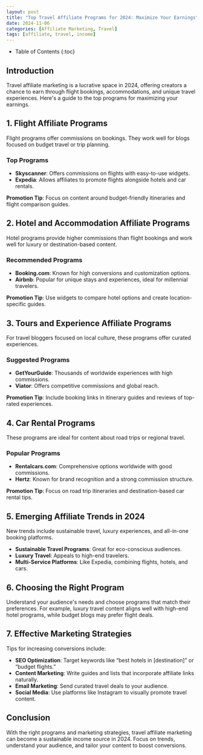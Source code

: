 ```yaml
---
layout: post
title: "Top Travel Affiliate Programs for 2024: Maximize Your Earnings"
date: 2024-11-06
categories: [Affiliate Marketing, Travel]
tags: [affiliate, travel, income]
---
```


* Table of Contents
{:toc}

## Introduction
Travel affiliate marketing is a lucrative space in 2024, offering creators a chance to earn through flight bookings, accommodations, and unique travel experiences. Here's a guide to the top programs for maximizing your earnings.

## 1. Flight Affiliate Programs
Flight programs offer commissions on bookings. They work well for blogs focused on budget travel or trip planning.

### Top Programs
- **Skyscanner**: Offers commissions on flights with easy-to-use widgets.
- **Expedia**: Allows affiliates to promote flights alongside hotels and car rentals.

**Promotion Tip**: Focus on content around budget-friendly itineraries and flight comparison guides.

## 2. Hotel and Accommodation Affiliate Programs
Hotel programs provide higher commissions than flight bookings and work well for luxury or destination-based content.

### Recommended Programs
- **Booking.com**: Known for high conversions and customization options.
- **Airbnb**: Popular for unique stays and experiences, ideal for millennial travelers.

**Promotion Tip**: Use widgets to compare hotel options and create location-specific guides.

## 3. Tours and Experience Affiliate Programs
For travel bloggers focused on local culture, these programs offer curated experiences.

### Suggested Programs
- **GetYourGuide**: Thousands of worldwide experiences with high commissions.
- **Viator**: Offers competitive commissions and global reach.

**Promotion Tip**: Include booking links in itinerary guides and reviews of top-rated experiences.

## 4. Car Rental Programs
These programs are ideal for content about road trips or regional travel.

### Popular Programs
- **Rentalcars.com**: Comprehensive options worldwide with good commissions.
- **Hertz**: Known for brand recognition and a strong commission structure.

**Promotion Tip**: Focus on road trip itineraries and destination-based car rental tips.

## 5. Emerging Affiliate Trends in 2024
New trends include sustainable travel, luxury experiences, and all-in-one booking platforms.

- **Sustainable Travel Programs**: Great for eco-conscious audiences.
- **Luxury Travel**: Appeals to high-end travelers.
- **Multi-Service Platforms**: Like Expedia, combining flights, hotels, and cars.

## 6. Choosing the Right Program
Understand your audience's needs and choose programs that match their preferences. For example, luxury travel content aligns well with high-end hotel programs, while budget blogs may prefer flight deals.

## 7. Effective Marketing Strategies
Tips for increasing conversions include:

- **SEO Optimization**: Target keywords like “best hotels in [destination]” or “budget flights.”
- **Content Marketing**: Write guides and lists that incorporate affiliate links naturally.
- **Email Marketing**: Send curated travel deals to your audience.
- **Social Media**: Use platforms like Instagram to visually promote travel content.

## Conclusion
With the right programs and marketing strategies, travel affiliate marketing can become a sustainable income source in 2024. Focus on trends, understand your audience, and tailor your content to boost conversions.

